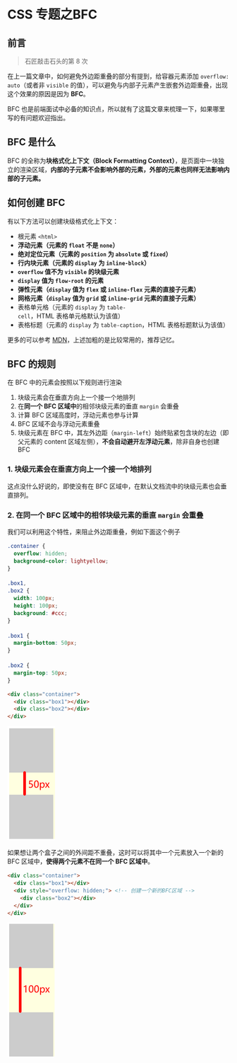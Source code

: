 # CSS 专题之BFC



## 前言

> 石匠敲击石头的第 8 次

在上一篇文章中，如何避免外边距重叠的部分有提到，给容器元素添加 `overflow: auto`（或者非 `visible` 的值），可以避免与内部子元素产生嵌套外边距重叠，出现这个效果的原因是因为 **BFC**。

BFC 也是前端面试中必备的知识点，所以就有了这篇文章来梳理一下，如果哪里写的有问题欢迎指出。



## BFC 是什么

BFC 的全称为**块格式化上下文（Block Formatting Context）**，是页面中一块独立的渲染区域，**内部的子元素不会影响外部的元素，外部的元素也同样无法影响内部的子元素。**



## 如何创建 BFC

有以下方法可以创建块级格式化上下文：

- 根元素 `<html>`
- **浮动元素（元素的 `float` 不是 `none`）**
- **绝对定位元素（元素的 `position` 为 `absolute` 或 `fixed`）**
- **行内块元素（元素的 `display` 为 `inline-block`）**
- **`overflow` 值不为 `visible` 的块级元素**
- **`display` 值为 `flow-root` 的元素**
- **弹性元素（`display` 值为 `flex` 或 `inline-flex` 元素的直接子元素）**
- **网格元素（`display` 值为 `grid` 或 `inline-grid` 元素的直接子元素）**
- 表格单元格（元素的 `display` 为 `table-cell`，HTML 表格单元格默认为该值）
- 表格标题（元素的 `display` 为 `table-caption`，HTML 表格标题默认为该值）

更多的可以参考 [MDN](https://developer.mozilla.org/zh-CN/docs/Web/CSS/CSS_display/Block_formatting_context)，上述加粗的是比较常用的，推荐记忆。



## BFC 的规则

在 BFC 中的元素会按照以下规则进行渲染

1. 块级元素会在垂直方向上一个接一个地排列
2. 在**同一个 BFC 区域中**的相邻块级元素的垂直 `margin` 会重叠
3. 计算 BFC 区域高度时，浮动元素也参与计算
4. BFC 区域不会与浮动元素重叠
5. 块级元素在 BFC 中，其左外边距（`margin-left`）始终贴紧包含块的左边（即父元素的 content 区域左侧），**不会自动避开左浮动元素**，除非自身也创建 BFC



### 1. 块级元素会在垂直方向上一个接一个地排列

这点没什么好说的，即使没有在 BFC 区域中，在默认文档流中的块级元素也会垂直排列。



### 2. 在**同一个 BFC 区域中**的相邻块级元素的垂直 `margin` 会重叠

我们可以利用这个特性，来阻止外边距重叠，例如下面这个例子

```css
.container {
  overflow: hidden;
  background-color: lightyellow;
}

.box1,
.box2 {
  width: 100px;
  height: 100px;
  background: #ccc;
}

.box1 {
  margin-bottom: 50px;
}

.box2 {
  margin-top: 50px;
}
```

```html
<div class="container">
  <div class="box1"></div>
  <div class="box2"></div>
</div>
```

![image-20250409153544157](images/image-20250409153544157.png)

如果想让两个盒子之间的外间距不重叠，这时可以将其中一个元素放入一个新的 BFC 区域中，**使得两个元素不在同一个 BFC 区域中**。

```html
<div class="container">
  <div class="box1"></div>
  <div style="overflow: hidden;"> <!-- 创建一个新的BFC区域 -->
    <div class="box2"></div>
  </div>
</div>
```

![image-20250409154003954](images/image-20250409154003954.png)





